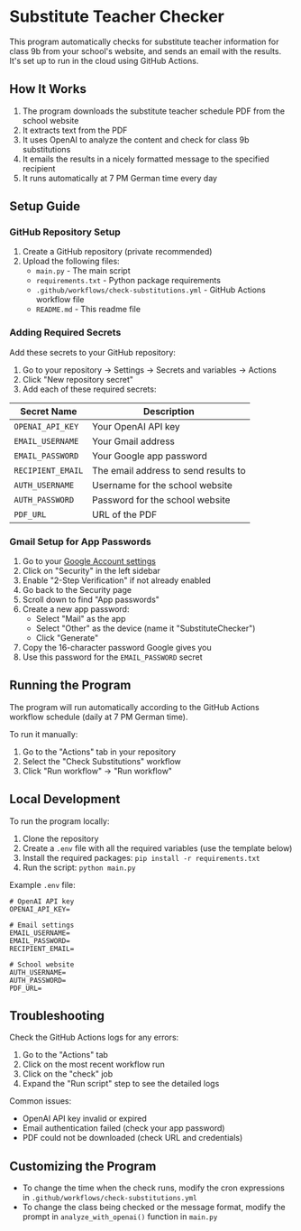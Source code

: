 # Substitute Teacher Checker

This program automatically checks for substitute teacher information for class 9b from your school's website, and sends an email with the results. It's set up to run in the cloud using GitHub Actions.

## How It Works

1. The program downloads the substitute teacher schedule PDF from the school website
2. It extracts text from the PDF
3. It uses OpenAI to analyze the content and check for class 9b substitutions
4. It emails the results in a nicely formatted message to the specified recipient
5. It runs automatically at 7 PM German time every day

## Setup Guide

### GitHub Repository Setup

1. Create a GitHub repository (private recommended)
2. Upload the following files:
   - `main.py` - The main script
   - `requirements.txt` - Python package requirements
   - `.github/workflows/check-substitutions.yml` - GitHub Actions workflow file
   - `README.md` - This readme file

### Adding Required Secrets

Add these secrets to your GitHub repository:
1. Go to your repository → Settings → Secrets and variables → Actions
2. Click "New repository secret"
3. Add each of these required secrets:

| Secret Name | Description |
|-------------|-------------|
| `OPENAI_API_KEY` | Your OpenAI API key |
| `EMAIL_USERNAME` | Your Gmail address |
| `EMAIL_PASSWORD` | Your Google app password |
| `RECIPIENT_EMAIL` | The email address to send results to |
| `AUTH_USERNAME` | Username for the school website |
| `AUTH_PASSWORD` | Password for the school website |
| `PDF_URL` | URL of the PDF |

### Gmail Setup for App Passwords

1. Go to your [Google Account settings](https://myaccount.google.com/)
2. Click on "Security" in the left sidebar
3. Enable "2-Step Verification" if not already enabled
4. Go back to the Security page
5. Scroll down to find "App passwords"
6. Create a new app password:
   - Select "Mail" as the app
   - Select "Other" as the device (name it "SubstituteChecker")
   - Click "Generate"
7. Copy the 16-character password Google gives you
8. Use this password for the `EMAIL_PASSWORD` secret

## Running the Program

The program will run automatically according to the GitHub Actions workflow schedule (daily at 7 PM German time).

To run it manually:
1. Go to the "Actions" tab in your repository
2. Select the "Check Substitutions" workflow
3. Click "Run workflow" → "Run workflow"

## Local Development

To run the program locally:

1. Clone the repository
2. Create a `.env` file with all the required variables (use the template below)
3. Install the required packages: `pip install -r requirements.txt`
4. Run the script: `python main.py`

Example `.env` file:
```
# OpenAI API key
OPENAI_API_KEY=

# Email settings
EMAIL_USERNAME=
EMAIL_PASSWORD=
RECIPIENT_EMAIL=

# School website
AUTH_USERNAME=
AUTH_PASSWORD=
PDF_URL=
```

## Troubleshooting

Check the GitHub Actions logs for any errors:
1. Go to the "Actions" tab
2. Click on the most recent workflow run
3. Click on the "check" job
4. Expand the "Run script" step to see the detailed logs

Common issues:
- OpenAI API key invalid or expired
- Email authentication failed (check your app password)
- PDF could not be downloaded (check URL and credentials)

## Customizing the Program

- To change the time when the check runs, modify the cron expressions in `.github/workflows/check-substitutions.yml`
- To change the class being checked or the message format, modify the prompt in `analyze_with_openai()` function in `main.py`
